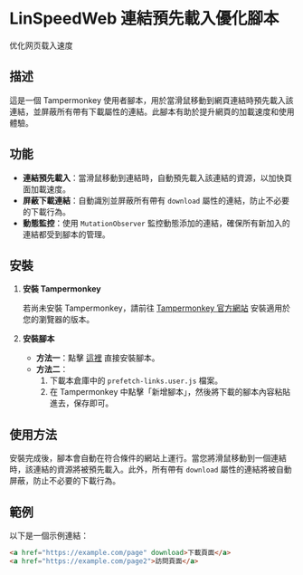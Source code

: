 # LinSpeedWeb 連結預先載入優化腳本
优化网页载入速度

## 描述

這是一個 Tampermonkey 使用者腳本，用於當滑鼠移動到網頁連結時預先載入該連結，並屏蔽所有帶有下載屬性的連結。此腳本有助於提升網頁的加載速度和使用體驗。

## 功能

- **連結預先載入**：當滑鼠移動到連結時，自動預先載入該連結的資源，以加快頁面加載速度。
- **屏蔽下載連結**：自動識別並屏蔽所有帶有 `download` 屬性的連結，防止不必要的下載行為。
- **動態監控**：使用 `MutationObserver` 監控動態添加的連結，確保所有新加入的連結都受到腳本的管理。

## 安裝

1. **安裝 Tampermonkey**

   若尚未安裝 Tampermonkey，請前往 [Tampermonkey 官方網站](https://www.tampermonkey.net/) 安裝適用於您的瀏覽器的版本。

2. **安裝腳本**

   - **方法一**：點擊 [這裡](https://github.com/您的GitHub帳號/連結預先載入優化腳本/raw/main/prefetch-links.user.js) 直接安裝腳本。
   - **方法二**：
     1. 下載本倉庫中的 `prefetch-links.user.js` 檔案。
     2. 在 Tampermonkey 中點擊「新增腳本」，然後將下載的腳本內容粘貼進去，保存即可。

## 使用方法

安裝完成後，腳本會自動在符合條件的網站上運行。當您將滑鼠移動到一個連結時，該連結的資源將被預先載入。此外，所有帶有 `download` 屬性的連結將被自動屏蔽，防止不必要的下載行為。

## 範例

以下是一個示例連結：

```html
<a href="https://example.com/page" download>下載頁面</a>
<a href="https://example.com/page2">訪問頁面</a>
